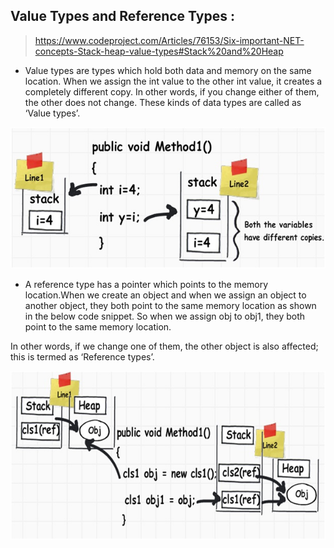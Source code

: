 ## Value Types and Reference Types :

> https://www.codeproject.com/Articles/76153/Six-important-NET-concepts-Stack-heap-value-types#Stack%20and%20Heap

- Value types are types which hold both data and memory on the same location. When we assign the int value to the other int value, it creates a completely different copy. In other words, if you change either of them, the other does not change. These kinds of data types are called as ‘Value types’.

<div align="center">
    <img src="images/value-type.jpg" />
</div>

- A reference type has a pointer which points to the memory location.When we create an object and when we assign an object to another object, they both point to the same memory location as shown in the below code snippet. So when we assign obj to obj1, they both point to the same memory location.

In other words, if we change one of them, the other object is also affected; this is termed as ‘Reference types’.

<div align="center">
    <img src="images/ref-type.jpg" />
</div>
